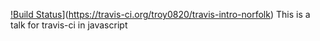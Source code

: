 [!Build Status](https://travis-ci.org/troy0820/travis-intro-norfolk.svg?branch=master)](https://travis-ci.org/troy0820/travis-intro-norfolk)
This is a talk for travis-ci in javascript
